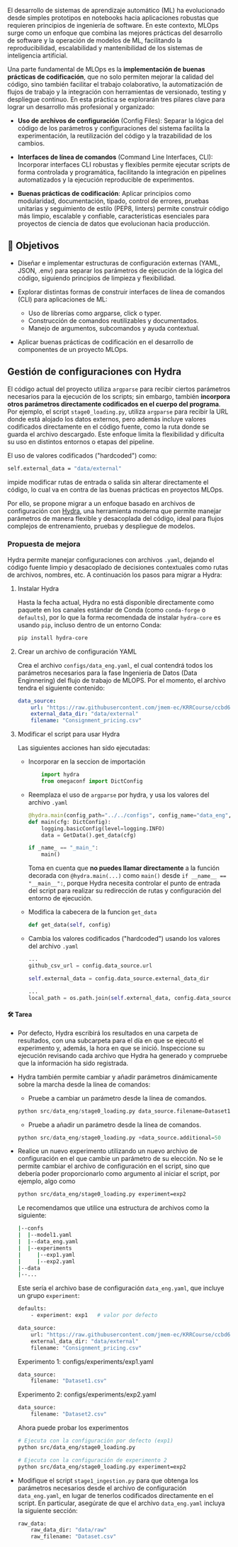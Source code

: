 El desarrollo de sistemas de aprendizaje automático (ML) ha evolucionado desde simples prototipos en notebooks hacia aplicaciones robustas que requieren principios de ingeniería de software. En este contexto, MLOps surge como un enfoque que combina las mejores prácticas del desarrollo de software y la operación de modelos de ML, facilitando la reproducibilidad, escalabilidad y mantenibilidad de los sistemas de inteligencia artificial.

Una parte fundamental de MLOps es la **implementación de buenas prácticas de codificación**, que no solo permiten mejorar la calidad del código, sino también facilitar el trabajo colaborativo, la automatización de flujos de trabajo y la integración con herramientas de versionado, testing y despliegue continuo. En esta práctica se explorarán tres pilares clave para lograr un desarrollo más profesional y organizado:

- **Uso de archivos de configuración** (Config Files): Separar la lógica del código de los parámetros y configuraciones del sistema facilita la experimentación, la reutilización del código y la trazabilidad de los cambios.

- **Interfaces de línea de comandos** (Command Line Interfaces, CLI): Incorporar interfaces CLI robustas y flexibles permite ejecutar scripts de forma controlada y programática, facilitando la integración en pipelines automatizados y la ejecución reproducible de experimentos.

- **Buenas prácticas de codificación**: Aplicar principios como modularidad, documentación, tipado, control de errores, pruebas unitarias y seguimiento de estilo (PEP8, linters) permite construir código más limpio, escalable y confiable, características esenciales para proyectos de ciencia de datos que evolucionan hacia producción.

## 🎯 Objetivos

- Diseñar e implementar estructuras de configuración externas (YAML, JSON, .env) para separar los parámetros de ejecución de la lógica del código, siguiendo principios de limpieza y flexibilidad.

- Explorar distintas formas de construir interfaces de línea de comandos (CLI) para aplicaciones de ML:

    - Uso de librerías como argparse, click o typer.
    - Construcción de comandos reutilizables y documentados.
    - Manejo de argumentos, subcomandos y ayuda contextual.

- Aplicar buenas prácticas de codificación en el desarrollo de componentes de un proyecto MLOps.

## Gestión de configuraciones con Hydra
El código actual del proyecto utiliza `argparse` para recibir ciertos parámetros necesarios para la ejecución de los scripts; sin embargo, también **incorpora otros parámetros directamente codificados en el cuerpo del programa**. Por ejemplo, el script `stage0_loading.py`, utiliza `argparse` para recibir la URL donde está alojado  los datos externos, pero además incluye valores codificados directamente en el código fuente, como la ruta donde se guarda el archivo descargado. Este enfoque limita la flexibilidad y dificulta su uso en distintos entornos o etapas del pipeline.

El uso de valores codificados ("hardcoded") como:

```bash
self.external_data = "data/external"
```

impide modificar rutas de entrada o salida sin alterar directamente el código, lo cual va en contra de las buenas prácticas en proyectos MLOps.

Por ello, se propone migrar a un enfoque basado en archivos de configuración con [Hydra](https://hydra.cc/), una herramienta moderna que permite manejar parámetros de manera flexible y desacoplada del código, ideal para flujos complejos de entrenamiento, pruebas y despliegue de modelos.

### Propuesta de mejora

Hydra permite manejar configuraciones con archivos `.yaml`, dejando el código fuente limpio y desacoplado de decisiones contextuales como rutas de archivos, nombres, etc. A continuación los pasos para migrar a Hydra:

1. Instalar Hydra

    Hasta la fecha actual, Hydra no está disponible directamente como paquete en los canales estándar de Conda (como `conda-forge` o `defaults`), por lo que la forma recomendada de instalar `hydra-core` es usando `pip`, incluso dentro de un entorno Conda:

    ```bash
    pip install hydra-core
    ```

2. Crear un archivo de configuración YAML

    Crea el archivo `configs/data_eng.yaml`, el cual contendrá todos los parámetros necesarios para la fase Ingeniería de Datos (Data Enginnering) del flujo de trabajo de MLOPS. Por el momento, el archivo tendra el siguiente contenido:

    ```yaml
    data_source:
        url: "https://raw.githubusercontent.com/jmem-ec/KRRCourse/ccbd6ccf8389ba0988d53fc9300a64da00e6368b/Consignment_pricing.csv"
        external_data_dir: "data/external"
        filename: "Consignment_pricing.csv"
    ```

3. Modificar el script para usar Hydra

    Las siguientes acciones han sido ejecutadas:
    
    - Incorporar en la seccion de importación 
        ```python
            import hydra
            from omegaconf import DictConfig
        ```
    
    - Reemplaza el uso de `argparse` por hydra, y usa los valores del archivo `.yaml`

        ```python
        @hydra.main(config_path="../../configs", config_name="data_eng", version_base=None)
        def main(cfg: DictConfig):
            logging.basicConfig(level=logging.INFO)
            data = GetData().get_data(cfg)

        if _name_ == "_main_":
            main()
        ```
        Toma en cuenta que **no puedes llamar directamente** a la función decorada con `@hydra.main(...)` como `main()` desde `if __name__ == "__main__":`, porque Hydra necesita controlar el punto de entrada del script para realizar su redirección de rutas y configuración del entorno de ejecución.

    - Modifica la cabecera de la funcion `get_data` 

        ```python
        def get_data(self, config)
        ```

    - Cambia los valores codificados ("hardcoded") usando los valores del archivo `.yaml`
        ```python
        ...
        github_csv_url = config.data_source.url
        
        self.external_data = config.data_source.external_data_dir

        ...
        local_path = os.path.join(self.external_data, config.data_source.filename)
        ```

#### 🛠️ Tarea

- Por defecto, Hydra escribirá los resultados en una carpeta de resultados, con una subcarpeta para el día en que se ejecutó el experimento y, además, la hora en que se inició. Inspeccione su ejecución revisando cada archivo que Hydra ha generado y compruebe que la información ha sido registrada.

- Hydra también permite cambiar y añadir parámetros dinámicamente sobre la marcha desde la línea de comandos:

    - Pruebe a cambiar un parámetro desde la línea de comandos.
    ```python
    python src/data_eng/stage0_loading.py data_source.filename=Dataset1.csv
    ```

    - Pruebe a añadir un parámetro desde la línea de comandos.
    ```python
    python src/data_eng/stage0_loading.py +data_source.additional=50
    ```

- Realice un nuevo experimento utilizando un nuevo archivo de configuración en el que cambie un parámetro de su elección. No se le permite cambiar el archivo de configuración en el script, sino que debería poder proporcionarlo como argumento al iniciar el script, por ejemplo, algo como

    ```bash
    python src/data_eng/stage0_loading.py experiment=exp2
    ```

    Le recomendamos que utilice una estructura de archivos como la siguiente:

    ```bash
    |--confs
    |  |--model1.yaml
    |  |--data_eng.yaml
    |  |--experiments
    |     |--exp1.yaml
    |     |--exp2.yaml
    |--data
    |--...
    ```

    Este sería el archivo base de configuración `data_eng.yaml`, que incluye un grupo `experiment`:

    ```bash
    defaults:
        - experiment: exp1   # valor por defecto

    data_source:
        url: "https://raw.githubusercontent.com/jmem-ec/KRRCourse/ccbd6ccf8389ba0988d53fc9300a64da00e6368b/Consignment_pricing.csv"
        external_data_dir: "data/external"
        filename: "Consignment_pricing.csv"
    ```

    Experimento 1: configs/experiments/exp1.yaml

    ```bash
    data_source:
        filename: "Dataset1.csv"
    ```

    Experimento 2: configs/experiments/exp2.yaml

    ```bash
    data_source:
        filename: "Dataset2.csv"
    ```

    Ahora puede probar los experimentos

    ```bash
    # Ejecuta con la configuración por defecto (exp1)
    python src/data_eng/stage0_loading.py

    # Ejecuta con la configuración de experimento 2
    python src/data_eng/stage0_loading.py experiment=exp2
    ```

- Modifique el script `stage1_ingestion.py` para que obtenga los parámetros necesarios desde el archivo de configuración `data_eng.yaml`, en lugar de tenerlos codificados directamente en el script.
En particular, asegúrate de que el archivo `data_eng.yaml` incluya la siguiente sección:

    ```bash
    raw_data:
        raw_data_dir: "data/raw"
        raw_filename: "Dataset.csv"
    ```
